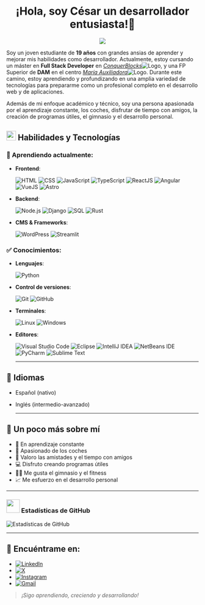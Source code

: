 <div>
<h1 align="center">¡Hola, soy César un desarrollador entusiasta!👋
</div>
<p align="center">
  <a href="https://github.com/DenverCoder1/readme-typing-svg"><img src="https://readme-typing-svg.herokuapp.com?font=Time+New+Roman&color=cyan&size=25&center=true&vCenter=true&width=600&height=100&lines=Buenas+soy+César;++;Estudiante+y+desarrollador;Abierto+a+aprender+cosas+nuevas"></a>
</p>

Soy un joven estudiante de **19 años** con grandes ansias de aprender y mejorar mis habilidades como desarrollador. Actualmente, estoy cursando un máster en **Full Stack Developer** en [*ConquerBlocks*](https://www.conquerblocks.com)![Logo](https://cdn.prod.website-files.com/63c2c7b1f3d9c51c32335fb0/66470384c9a7bdda4397bd18_Favicon-CB32x32.png), y una FP Superior de **DAM** en el centro [*María Auxiliadora*](https://leoncma.salesianas.org)![Logo](https://leoncma.salesianas.org/wp-content/uploads/2019/06/cropped-favicon-salesianas-32x32.png). Durante este camino, estoy aprendiendo y profundizando en una amplia variedad de tecnologías para prepararme como un profesional completo en el desarrollo web y de aplicaciones.

Además de mi enfoque académico y técnico, soy una persona apasionada por el aprendizaje constante, los coches, disfrutar de tiempo con amigos, la creación de programas útiles, el gimnasio y el desarrollo personal.

## <img src="https://media2.giphy.com/media/QssGEmpkyEOhBCb7e1/giphy.gif?cid=ecf05e47a0n3gi1bfqntqmob8g9aid1oyj2wr3ds3mg700bl&rid=giphy.gif" width ="25"> Habilidades y Tecnologías

### 📘 Aprendiendo actualmente:
- **Frontend**:
  
  ![HTML](https://img.shields.io/badge/HTML-239120?style=for-the-badge&logo=html5&logoColor=white)
  ![CSS](https://img.shields.io/badge/CSS-239120?&style=for-the-badge&logo=css3&logoColor=white)
  ![JavaScript](https://img.shields.io/badge/JavaScript-F7DF1E?style=for-the-badge&logo=javascript&logoColor=black)
  ![TypeScript](https://img.shields.io/badge/TypeScript-007ACC?style=for-the-badge&logo=typescript&logoColor=white)
  ![ReactJS](https://img.shields.io/badge/React-20232A?style=for-the-badge&logo=react&logoColor=61DAFB)
  ![Angular](https://img.shields.io/badge/Angular-DD0031?style=for-the-badge&logo=angular&logoColor=white)
  ![VueJS](https://img.shields.io/badge/Vue.js-35495E?style=for-the-badge&logo=vue.js&logoColor=4FC08D)
  ![Astro](https://img.shields.io/badge/Astro-BC52EE?logo=astro&logoColor=fff&style=for-the-badge)
  
- **Backend**:

  ![Node.js](https://img.shields.io/badge/Node.js-43853D?style=for-the-badge&logo=node.js&logoColor=white)
  ![Django](https://img.shields.io/badge/Django-092E20?style=for-the-badge&logo=django&logoColor=white)
  ![SQL](https://img.shields.io/badge/MySQL-00000F?style=for-the-badge&logo=mysql&logoColor=white)
  ![Rust](https://img.shields.io/badge/Rust-000000?style=for-the-badge&logo=rust&logoColor=white)
  
- **CMS & Frameworks**:

  ![WordPress](https://img.shields.io/badge/Wordpress-21759B?style=for-the-badge&logo=wordpress&logoColor=white)
  ![Streamlit](https://img.shields.io/badge/-Streamlit-FF4B4B?style=for-the-badge&logo=Streamlit&logoColor=white)

### ✅ Conocimientos:
- **Lenguajes**:

  ![Python](https://img.shields.io/badge/Python-3776AB?style=for-the-badge&logo=python&logoColor=white)
  
- **Control de versiones**:

  ![Git](https://img.shields.io/badge/git-%23F05033.svg?style=for-the-badge&logo=git&logoColor=white)
  ![GitHub](https://img.shields.io/badge/github-%23121011.svg?style=for-the-badge&logo=github&logoColor=white)

- **Terminales**:

  ![Linux](https://img.shields.io/badge/Linux-FCC624?style=for-the-badge&logo=linux&logoColor=black)
  ![Windows](https://img.shields.io/badge/windows%20terminal-4D4D4D?style=for-the-badge&logo=windows%20terminal&logoColor=white)
- **Editores**:

  ![Visual Studio Code](https://custom-icon-badges.demolab.com/badge/Visual%20Studio%20Code-0078d7.svg?logo=vsc&logoColor=white)
  ![Eclipse](https://img.shields.io/badge/Eclipse-FE7A16.svg?logo=Eclipse&logoColor=white)
  ![IntelliJ IDEA](https://img.shields.io/badge/IntelliJIDEA-000000.svg?logo=intellij-idea&logoColor=white)
  ![NetBeans IDE](https://img.shields.io/badge/NetBeans%20IDE-1B6AC6.svg?logo=apache-netbeans-ide&logoColor=white)
  ![PyCharm](https://img.shields.io/badge/PyCharm-000?logo=pycharm&logoColor=fff)
  ![Sublime Text](https://img.shields.io/badge/Sublime%20Text-%23575757.svg?logo=sublime-text&logoColor=important)

  ---

## 💬 Idiomas
- Español (nativo)
- Inglés (intermedio-avanzado)

  ---

## 🌱 Un poco más sobre mí
- 🔧 En aprendizaje constante
- 🚗 Apasionado de los coches
- 🤝 Valoro las amistades y el tiempo con amigos
- 💻 Disfruto creando programas útiles
- 🏋️‍♂️ Me gusta el gimnasio y el fitness
- 📈 Me esfuerzo en el desarrollo personal

---

### <img src="https://media.giphy.com/media/iY8CRBdQXODJSCERIr/giphy.gif" width="35"> Estadísticas de GitHub
![Estadísticas de GitHub](https://github-readme-stats.vercel.app/api?username=tuUsuario&show_icons=true&theme=radical)

---

## 🔗 Encuéntrame en:

- <a href="https://www.linkedin.com/in/césar-méndez-castro-a0b315310/" target="_blank">
    <img src="https://custom-icon-badges.demolab.com/badge/LinkedIn-0A66C2?logo=linkedin-white&logoColor=fff" alt="LinkedIn">
  </a>
  
- <a href="https://x.com/TsCesar19" target="_blank">
    <img src="https://img.shields.io/badge/X-%23000000.svg?logo=X&logoColor=white" alt="X">
  </a>
  
- <a href="https://www.instagram.com/cesar_ts._/" target="_blank">
    <img src="https://img.shields.io/badge/Instagram-%23E4405F.svg?logo=Instagram&logoColor=white" alt="Instagram">
  </a>
  
- <a href="mailto:cesarmencas19@gmail.com" target="_blank">
    <img src="https://img.shields.io/badge/Gmail-D14836?logo=gmail&logoColor=white" alt="Gmail">
  </a>

> *¡Sigo aprendiendo, creciendo y desarrollando!*
